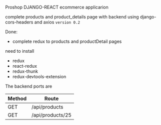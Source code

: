 Proshop DJANGO-REACT ecommerce applicarion

complete products and product_details page with backend using django-cors-headers and axios `version 0.2`

Done:

-   complete redux to products and productDetail pages

need to install

-   redux
-   react-redux
-   redux-thunk
-   redux-devtools-extension

The backend ports are

| Method | Route            |
| ------ | ---------------- |
| GET    | /api/products    |
| GET    | /api/products/25 |

<!--
| POST   | /api/products/create    |
| PUT    | /api/products/update/25 |
| DELETE | /api/products/delete/25 | -->

<br> <br>

<!-- [database dyagram link:](https://drawsql.app/monad-wizard/diagrams/ecommerce-proshop)

![image](https://drive.google.com/uc?export=view&id=1EWnKfyhlqU75s_IBe5_zEQZlNv_cwIpC) -->
